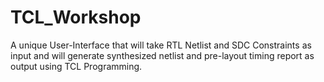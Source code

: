 # TCL_Workshop
A unique User-Interface that will take RTL Netlist and SDC Constraints as input and will generate synthesized netlist and pre-layout timing report as output using TCL Programming.
